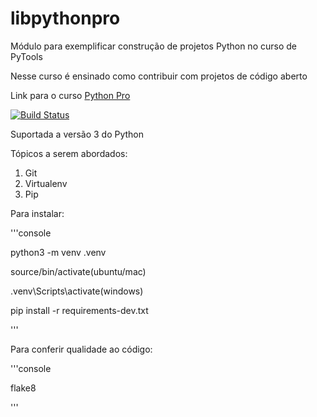 # libpythonpro
Módulo para exemplificar construção de projetos Python no curso de PyTools

Nesse curso é ensinado como contribuir com projetos de código aberto

Link para o curso [Python Pro](https://www.python.pro.br)

[![Build Status](https://app.travis-ci.com/Francelmo87/libpythonpro.svg?branch=master)](https://app.travis-ci.com/Francelmo87/libpythonpro)

Suportada a versão 3 do Python 

Tópicos a serem abordados:
1. Git
2. Virtualenv
3. Pip 

Para instalar:

'''console

python3 -m venv .venv

source/bin/activate(ubuntu/mac)

.venv\Scripts\activate(windows)

pip install -r requirements-dev.txt

'''

Para conferir qualidade ao código:

'''console

flake8

'''